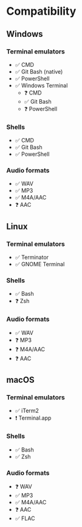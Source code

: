 # Compatibility

## Windows

  ### Terminal emulators
  - ✅ CMD
  - ✅ Git Bash (native)
  - ✅ PowerShell
  - ✅ Windows Terminal
    - ❓ CMD
    - ✅ Git Bash
    - ❓ PowerShell

  ### Shells
  - ✅ CMD
  - ✅ Git Bash
  - ✅ PowerShell

  ### Audio formats
  - ✅ WAV
  - ✅ MP3
  - ✅ M4A/AAC
  - ❓ AAC

## Linux

  ### Terminal emulators
  - ✅ Terminator
  - ✅ GNOME Terminal

  ### Shells
  - ✅ Bash
  - ❓ Zsh

  ### Audio formats
  - ✅ WAV
  - ❓ MP3
  - ❓ M4A/AAC
  - ❓ AAC

## macOS

  ### Terminal emulators
  - ✅ iTerm2
  - ❗ Terminal.app

  ### Shells
  - ✅ Bash
  - ✅ Zsh

  ### Audio formats
  - ❓ WAV
  - ✅ MP3
  - ✅ M4A/AAC
  - ❓ AAC
  - ✅ FLAC
